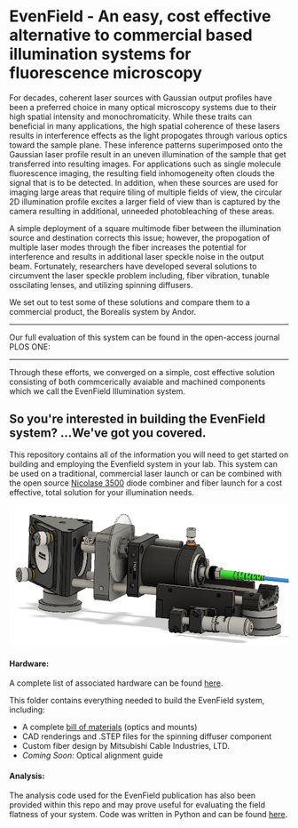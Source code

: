 # EvenField - An easy, cost effective alternative to commercial based illumination systems for fluorescence microscopy


For decades, coherent laser sources with Gaussian output profiles have been a preferred choice in many optical microscopy systems due to their high spatial intensity and monochromaticity. While these traits can beneficial in many applications, the high spatial coherence of these lasers results in interference effects as the light propogates through various optics toward the sample plane. These inference patterns superimposed onto the Gaussian laser profile result in an uneven illumination of the sample that get transferred into resulting images. For applications such as single molecule fluorescence imaging, the resulting field inhomogeneity  often clouds the signal that is to be detected. In addition, when these sources are used for imaging large areas that require tiling of multiple fields of view, the circular 2D illumination profile excites a larger field of view than is captured by the camera resulting in additional, unneeded photobleaching of these areas.

A simple deployment of a square multimode fiber between the illumination source and destination corrects this issue; however, the propogation of multiple laser modes through the fiber increases the potential for interference and results in additional laser speckle noise in the output beam. Fortunately, researchers have developed several solutions to circumvent the laser speckle problem including, fiber vibration, tunable osscilating lenses, and utilizing spinning diffusers. 

We set out to test some of these solutions and compare them to a commercial product, the Borealis system by Andor. 

----

Our full evaluation of this system can be found in the open-access journal PLOS ONE: <insert link> 
  
---
  
Through these efforts, we converged on a simple, cost effective solution consisting of both commcerically avaiable and machined components which we call the EvenField Illumination system. 


## So you're interested in building the EvenField system? ...We've got you covered.


This repository contains all of the information you will need to get started on building and employing the Evenfield system in your lab. This system can be used on a traditional, commercial laser launch or can be combined with the open source [Nicolase 3500] diode combiner and fiber launch for a cost effective, total solution for your illumination needs.

![alt text](https://github.com/AllenInstitute/EvenField/blob/master/Hardware/EvenFieldSchematic.png "EvenField System")

#### Hardware:
A complete list of associated hardware can be found [here](/Hardware).

This folder contains everything needed to build the EvenField system, including: 

* A complete [bill of materials] (optics and mounts)
* CAD renderings and .STEP files for the spinning diffuser component
* Custom fiber design by Mitsubishi Cable Industries, LTD.
* *Coming Soon:* Optical alignment guide 

#### Analysis:
The analysis code used for the EvenField publication has also been provided within this repo and may prove useful for evaluating the field flatness of your system. Code was written in Python and can be found [here].

[Nicolase 3500]: https://github.com/PRNicovich/NicoLase 
[bill of materials]: https://github.com/AllenInstitute/EvenField/blob/master/Hardware/EvenField%20Parts%20List.md
[here]: https://github.com/AllenInstitute/EvenField/tree/master/Analysis

